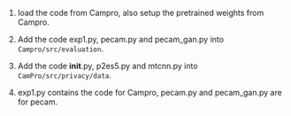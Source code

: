 1. load the code from Campro, also setup the pretrained weights from Campro.

2. Add the code exp1.py, pecam.py and pecam_gan.py into `Campro/src/evaluation`.
  
3.  Add the code __init__.py, p2es5.py and mtcnn.py into `CamPro/src/privacy/data`.

4.  exp1.py contains the code for Campro, pecam.py and pecam_gan.py are for pecam.
